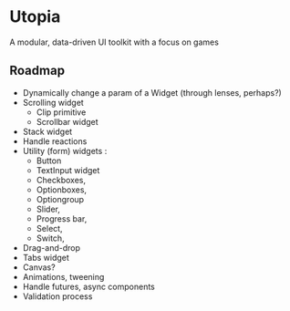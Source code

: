# Utopia

A modular, data-driven UI toolkit with a focus on games

## Roadmap 

* Dynamically change a param of a Widget (through lenses, perhaps?)
* Scrolling widget
	* Clip primitive
	* Scrollbar widget
* Stack widget
* Handle reactions 
* Utility (form) widgets : 
	* Button
	* TextInput widget
	* Checkboxes,
	* Optionboxes,
	* Optiongroup
	* Slider,
	* Progress bar,
	* Select,
	* Switch,
* Drag-and-drop
* Tabs widget
* Canvas?
* Animations, tweening
* Handle futures, async components
* Validation process
